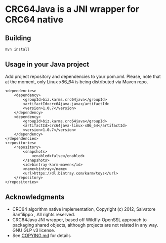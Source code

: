 # CRC64Java is a JNI wrapper for CRC64 native

## Building

    mvn install
    
## Usage in your Java project
Add project repository and dependencies to your pom.xml. Please, note that at the moment, only Linux x86_64 is being distributed via Maven repo.

    <dependencies>
        <dependency>
            <groupId>biz.karms.crc64java</groupId>
            <artifactId>crc64java-java</artifactId>
            <version>1.0.7</version>
        </dependency>
        <dependency>
            <groupId>biz.karms.crc64java</groupId>
            <artifactId>crc64java-linux-x86_64</artifactId>
            <version>1.0.7</version>
        </dependency>
    </dependencies>
    <repositories>
        <repository>
            <snapshots>
                <enabled>false</enabled>
            </snapshots>
            <id>bintray-karm-maven</id>
            <name>bintray</name>
            <url>https://dl.bintray.com/karm/toys</url>
        </repository>
    </repositories>
    

## Acknowledgments

 * CRC64 algorithm native implementation, Copyright (c) 2012, Salvatore Sanfilippo <antirez at gmail dot com>, All rights reserved.
 * CRC64Java JNI wrapper, based off Wildfly-OpenSSL approach to packaging shared objects, although projects are not related in any way. GNU GLP v3 license.
 * See [COPYING.md](./COPYING.md) for details

